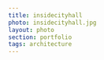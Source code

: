 ```yaml
--- 
title: insidecityhall 
photo: insidecityhall.jpg 
layout: photo 
section: portfolio 
tags: architecture 
---  
```

  
